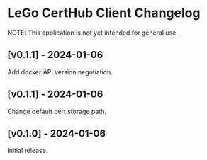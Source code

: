 # LeGo CertHub Client Changelog

NOTE: This application is not yet intended for general use.

## [v0.1.1] - 2024-01-06

Add docker API version negotiation.


## [v0.1.1] - 2024-01-06

Change default cert storage path.


## [v0.1.0] - 2024-01-06

Initial release.
